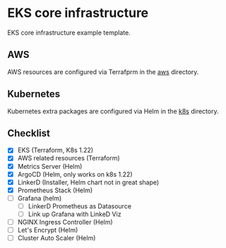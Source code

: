 # EKS core infrastructure

EKS core infrastructure example template.

## AWS
AWS resources are configured via Terrafprm in the [aws](aws) directory.

## Kubernetes
Kubernetes extra packages are configured via Helm in the [k8s](k8s) directory.

## Checklist
 - [x] EKS (Terraform, K8s 1.22)
 - [x] AWS related resources (Terraform)
 - [x] Metrics Server (Helm)
 - [x] ArgoCD (Helm, only works on k8s 1.22)
 - [x] LinkerD (Installer, Helm chart not in great shape)
 - [x] Prometheus Stack (Helm)
 - [ ] Grafana (helm)
   - [ ] LinkerD Prometheus as Datasource
   - [ ] Link up Grafana with LinkeD Viz
 - [ ] NGINX Ingress Controller (Helm)
 - [ ] Let's Encrypt (Helm)
 - [ ] Cluster Auto Scaler (Helm)
